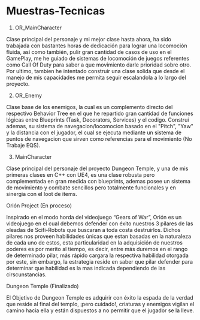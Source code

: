 # Muestras-Tecnicas

1) OR_MainCharacter

Clase principal del personaje y mi mejor clase hasta ahora, ha sido trabajada con bastantes horas de dedicación para lograr una locomoción fluida, así como también, pulir gran cantidad de casos de uso en el GamePlay, me he guiado de sistemas de locomoción de juegos referentes como Call Of Duty para saber a que movimiento darle prioridad sobre otro. Por ultimo, tambien he intentado construir una clase solida que desde el manejo de mis capacidades me permita seguir escalandola a lo largo del proyecto.

2) OR_Enemy

Clase base de los enemigos, la cual es un complemento directo del respectivo Behavior Tree en el que he repartido gran cantidad de funciones lógicas entre Blueprints (Task, Decorators, Services) y el codigo. Construi ademas, su sistema de navegacion/locomocion basado en el "Pitch", "Yaw" y la distancia con el jugador, el cual se ejecuta mediante un sistema de puntos de navegacion que sirven como referencias para el movimiento (No Trabaje EQS).  

3) MainCharacter

Clase principal del personaje del proyecto Dungeon Temple, y una de mis primeras clases en C++ con UE4, es una clase robusta pero complementada en gran medida con blueprints, ademas posee un sistema de movimiento y combate sencillos pero totalmente funcionales y en sinergia con el loot de items.


Orión Project 
(En proceso)

Inspirado en el modo horda del videojuego “Gears of War”, Orión es un videojuego en el cual debemos defender con éxito nuestros 3 pilares de las oleadas de Scifi-Robots que buscaran a toda costa destruirlos. Dichos pilares nos proveen habilidades únicas que estan basadas en la naturaleza de cada uno de estos, esta particularidad en la adquisición de nuestros poderes es por merito al tiempo, es decir, entre más duremos en el rango de determinado pilar, más rápido cargara la respectiva habilidad otorgada por este, sin embargo, la estrategia reside en saber que pilar defender para determinar que habilidad es la mas indicada dependiendo de las cirscunstancias.

Dungeon Temple
(Finalizado)

El Objetivo de Dungeon Temple es adquirir con éxito la espada de la verdad que reside al final del templo, ¡pero cuidado!, criaturas y enemigos vigilan el camino hacia ella y están dispuestos a no permitir que el jugador se la lleve.

